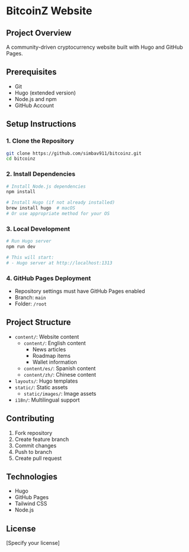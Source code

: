 # BitcoinZ Website

## Project Overview
A community-driven cryptocurrency website built with Hugo and GitHub Pages.

## Prerequisites
- Git
- Hugo (extended version)
- Node.js and npm
- GitHub Account

## Setup Instructions

### 1. Clone the Repository
```bash
git clone https://github.com/simbav911/bitcoinz.git
cd bitcoinz
```

### 2. Install Dependencies
```bash
# Install Node.js dependencies
npm install

# Install Hugo (if not already installed)
brew install hugo  # macOS
# Or use appropriate method for your OS
```

### 3. Local Development
```bash
# Run Hugo server
npm run dev

# This will start:
# - Hugo server at http://localhost:1313
```

### 4. GitHub Pages Deployment
- Repository settings must have GitHub Pages enabled
- Branch: `main`
- Folder: `/root`

## Project Structure
- `content/`: Website content
  - `content/`: English content
    - News articles
    - Roadmap items
    - Wallet information
  - `content/es/`: Spanish content
  - `content/zh/`: Chinese content
- `layouts/`: Hugo templates
- `static/`: Static assets
  - `static/images/`: Image assets
- `i18n/`: Multilingual support

## Contributing
1. Fork repository
2. Create feature branch
3. Commit changes
4. Push to branch
5. Create pull request

## Technologies
- Hugo
- GitHub Pages
- Tailwind CSS
- Node.js

## License
[Specify your license]
